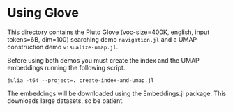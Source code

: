 # Using Glove


This directory contains the Pluto Glove (voc-size=400K, english, input tokens=6B, dim=100) searching demo `navigation.jl` and a UMAP construction demo `visualize-umap.jl`.


Before using both demos you must create the index and the UMAP embeddings running the following script.

```
julia -t64 --project=. create-index-and-umap.jl
```

The embeddings will be downloaded using the Embeddings.jl package. This downloads large datasets, so be patient.
